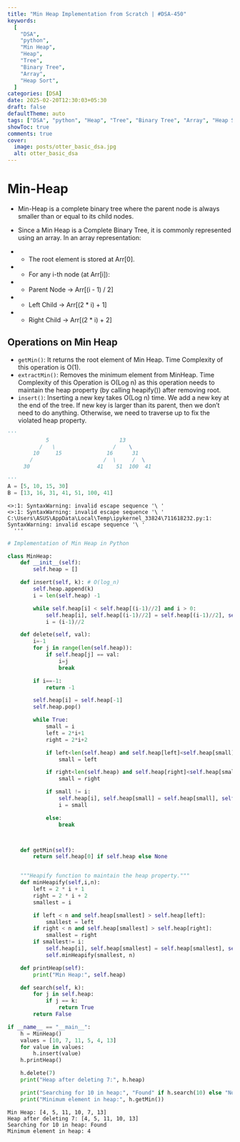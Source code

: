 ```yaml
---
title: "Min Heap Implementation from Scratch | #DSA-450"
keywords:
  [
    "DSA",
    "python",
    "Min Heap",
    "Heap",
    "Tree",
    "Binary Tree",
    "Array",
    "Heap Sort",
  ]
categories: [DSA]
date: 2025-02-20T12:30:03+05:30
draft: false
defaultTheme: auto
tags: ["DSA", "python", "Heap", "Tree", "Binary Tree", "Array", "Heap Sort"]
showToc: true
comments: true
cover:
  image: posts/otter_basic_dsa.jpg
  alt: otter_basic_dsa
---
```


# Min-Heap

- Min-Heap is a complete binary tree where the parent node is always smaller than or equal to its child nodes.
- Since a Min Heap is a Complete Binary Tree, it is commonly represented using an array. In an array representation:

- - The root element is stored at Arr[0].
- - For any i-th node (at Arr[i]):
- - Parent Node → Arr[(i - 1) / 2]
- - Left Child → Arr[(2 * i) + 1]
- - Right Child → Arr[(2 * i) + 2]

## Operations on Min Heap

- `getMin()`: It returns the root element of Min Heap. Time Complexity of this operation is O(1).
- `extractMin()`: Removes the minimum element from MinHeap. Time Complexity of this Operation is O(Log n) as this operation needs to maintain the heap property (by calling heapify()) after removing root.
- `insert()`: Inserting a new key takes O(Log n) time. We add a new key at the end of the tree. If new key is larger than its parent, then we don’t need to do anything. Otherwise, we need to traverse up to fix the violated heap property.

```python
'''
            5                      13
          /   \                  /    \
        10     15              16      31
       /                      /  \     /  \
     30                     41    51  100  41

'''
A = [5, 10, 15, 30]
B = [13, 16, 31, 41, 51, 100, 41]
```

    <>:1: SyntaxWarning: invalid escape sequence '\ '
    <>:1: SyntaxWarning: invalid escape sequence '\ '
    C:\Users\ASUS\AppData\Local\Temp\ipykernel_33824\711618232.py:1: SyntaxWarning: invalid escape sequence '\ '
      '''

```python
# Implementation of Min Heap in Python

class MinHeap:
    def __init__(self):
        self.heap = []

    def insert(self, k): # O(log_n)
        self.heap.append(k)
        i = len(self.heap) -1

        while self.heap[i] < self.heap[(i-1)//2] and i > 0:
            self.heap[i], self.heap[(i-1)//2] = self.heap[(i-1)//2], self.heap[i]
            i = (i-1)//2

    def delete(self, val):
        i=-1
        for j in range(len(self.heap)):
            if self.heap[j] == val:
                i=j
                break

        if i==-1:
            return -1

        self.heap[i] = self.heap[-1]
        self.heap.pop()

        while True:
            small = i
            left = 2*i+1
            right = 2*i+2

            if left<len(self.heap) and self.heap[left]<self.heap[small]:
                small = left

            if right<len(self.heap) and self.heap[right]<self.heap[small]:
                small = right

            if small != i:
                self.heap[i], self.heap[small] = self.heap[small], self.heap[i]
                i = small

            else:
                break



    def getMin(self):
        return self.heap[0] if self.heap else None


    """Heapify function to maintain the heap property."""
    def minHeapify(self,i,n):
        left = 2 * i + 1
        right = 2 * i + 2
        smallest = i

        if left < n and self.heap[smallest] > self.heap[left]:
            smallest = left
        if right < n and self.heap[smallest] > self.heap[right]:
            smallest = right
        if smallest!= i:
            self.heap[i], self.heap[smallest] = self.heap[smallest], self.heap[i]
            self.minHeapify(smallest, n)

    def printHeap(self):
        print("Min Heap:", self.heap)

    def search(self, k):
        for j in self.heap:
            if j == k:
                return True
        return False

if __name__ == "__main__":
    h = MinHeap()
    values = [10, 7, 11, 5, 4, 13]
    for value in values:
        h.insert(value)
    h.printHeap()

    h.delete(7)
    print("Heap after deleting 7:", h.heap)

    print("Searching for 10 in heap:", "Found" if h.search(10) else "Not Found")
    print("Minimum element in heap:", h.getMin())
```

    Min Heap: [4, 5, 11, 10, 7, 13]
    Heap after deleting 7: [4, 5, 11, 10, 13]
    Searching for 10 in heap: Found
    Minimum element in heap: 4
